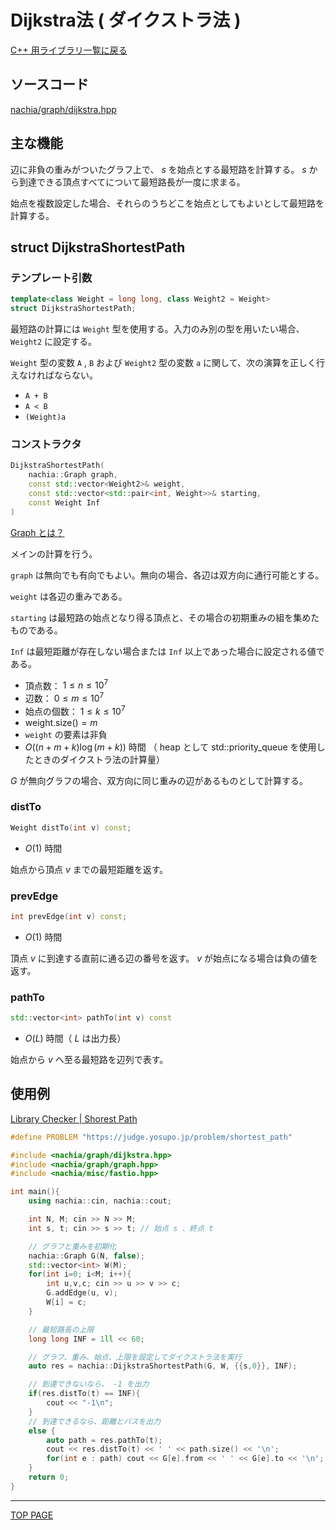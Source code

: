 # Dijkstra法 ( ダイクストラ法 )

[C++ 用ライブラリ一覧に戻る](../index.md)

## ソースコード

[nachia/graph/dijkstra.hpp](https://github.com/NachiaVivias/cp-library/blob/main/Cpp/Include/nachia/graph/dijkstra.hpp)

## 主な機能

辺に非負の重みがついたグラフ上で、 $s$ を始点とする最短路を計算する。 $s$ から到達できる頂点すべてについて最短路長が一度に求まる。

始点を複数設定した場合、それらのうちどこを始点としてもよいとして最短路を計算する。

## struct DijkstraShortestPath

### テンプレート引数

```c++
template<class Weight = long long, class Weight2 = Weight>
struct DijkstraShortestPath;
```

最短路の計算には `Weight` 型を使用する。入力のみ別の型を用いたい場合、 `Weight2` に設定する。

`Weight` 型の変数 `A` , `B` および `Weight2` 型の変数 `a` に関して、次の演算を正しく行えなければならない。

- `A + B`
- `A < B`
- `(Weight)a`

### コンストラクタ

```c++
DijkstraShortestPath(
    nachia::Graph graph,
    const std::vector<Weight2>& weight,
    const std::vector<std::pair<int, Weight>>& starting,
    const Weight Inf
)
```

[Graph とは？](./../graph/graph.md)

メインの計算を行う。

`graph` は無向でも有向でもよい。無向の場合、各辺は双方向に通行可能とする。

`weight` は各辺の重みである。

`starting` は最短路の始点となり得る頂点と、その場合の初期重みの組を集めたものである。

`Inf` は最短距離が存在しない場合または `Inf` 以上であった場合に設定される値である。

- 頂点数： $1 \leq n \leq 10^7$
- 辺数： $0 \leq m \leq 10^7$
- 始点の個数： $1 \leq k \leq 10^7$
- $\text{weight.size()}=m$
- `weight` の要素は非負
- $O((n+m+k) \log (m+k))$ 時間 （ heap として std::priority_queue を使用したときのダイクストラ法の計算量）

$G$ が無向グラフの場合、双方向に同じ重みの辺があるものとして計算する。

### distTo

```c++
Weight distTo(int v) const;
```

- $O(1)$ 時間

始点から頂点 $v$ までの最短距離を返す。

### prevEdge

```c++
int prevEdge(int v) const;
```

- $O(1)$ 時間

頂点 $v$ に到達する直前に通る辺の番号を返す。 $v$ が始点になる場合は負の値を返す。

### pathTo

```c++
std::vector<int> pathTo(int v) const
```

- $O(L)$ 時間（ $L$ は出力長）

始点から $v$ へ至る最短路を辺列で表す。

## 使用例

[Library Checker \| Shorest Path](https://judge.yosupo.jp/problem/shortest_path)

```c++
#define PROBLEM "https://judge.yosupo.jp/problem/shortest_path"

#include <nachia/graph/dijkstra.hpp>
#include <nachia/graph/graph.hpp>
#include <nachia/misc/fastio.hpp>

int main(){
    using nachia::cin, nachia::cout;

    int N, M; cin >> N >> M;
    int s, t; cin >> s >> t; // 始点 s 、終点 t

    // グラフと重みを初期化
    nachia::Graph G(N, false);
    std::vector<int> W(M);
    for(int i=0; i<M; i++){
        int u,v,c; cin >> u >> v >> c;
        G.addEdge(u, v);
        W[i] = c;
    }

    // 最短路長の上限
    long long INF = 1ll << 60;

    // グラフ、重み、始点、上限を設定してダイクストラ法を実行
    auto res = nachia::DijkstraShortestPath(G, W, {{s,0}}, INF);

    // 到達できないなら、 -1 を出力
    if(res.distTo(t) == INF){
        cout << "-1\n";
    }
    // 到達できるなら、距離とパスを出力
    else {
        auto path = res.pathTo(t);
        cout << res.distTo(t) << ' ' << path.size() << '\n';
        for(int e : path) cout << G[e].from << ' ' << G[e].to << '\n';
    }
    return 0;
}
```

---

[TOP PAGE](https://nachiavivias.github.io/cp-library/)


<script type="text/x-mathjax-config">MathJax.Hub.Config({tex2jax:{inlineMath:[['\$','\$']],processEscapes:true},CommonHTML: {matchFontHeight:false}});</script>
<script type="text/javascript" async src="https://cdnjs.cloudflare.com/ajax/libs/mathjax/2.7.1/MathJax.js?config=TeX-MML-AM_CHTML"></script>
